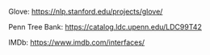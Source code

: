 Glove: https://nlp.stanford.edu/projects/glove/

Penn Tree Bank: https://catalog.ldc.upenn.edu/LDC99T42

IMDb: https://www.imdb.com/interfaces/